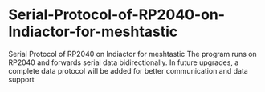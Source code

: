 # Serial-Protocol-of-RP2040-on-Indiactor-for-meshtastic
Serial Protocol of RP2040 on Indiactor for meshtastic
The program runs on RP2040 and forwards serial data bidirectionally. In future upgrades, a complete data protocol will be added for better communication and data support

